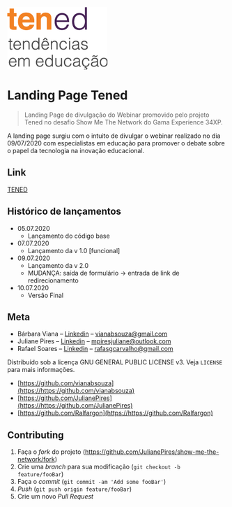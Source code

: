 ![](/images/logo-tened-transp.png)

# Landing Page Tened
> Landing Page de divulgação do Webinar promovido pelo projeto Tened no desafio Show Me The Network do Gama Experience 34XP.

A landing page surgiu com o intuito de divulgar o webinar realizado no dia 09/07/2020 com especialistas em educação para promover o debate sobre o papel da tecnologia na inovação educacional.

## Link

[TENED](https://tened.co)

## Histórico de lançamentos

* 05.07.2020
    * Lançamento do código base
* 07.07.2020
    * Lançamento da v 1.0 [funcional]
* 09.07.2020
    * Lançamento da v 2.0
    * MUDANÇA: saída de formulário -> entrada de link de redirecionamento
* 10.07.2020
    * Versão Final

## Meta

* Bárbara Viana – [Linkedin](https://www.linkedin.com/in/vianabsouza/) – vianabsouza@gmail.com
* Juliane Pires – [Linkedin](https://www.linkedin.com/in/juliane-pires/) – mpiresjuliane@outlook.com
* Rafael Soares – [Linkedin](https://www.linkedin.com/in/rafaelsoares1/) – rafasgcarvalho@gmail.com

Distribuído sob a licença GNU GENERAL PUBLIC LICENSE v3. Veja `LICENSE` para mais informações.

* [https://github.com/vianabsouza](https://https://github.com/vianabsouza)
* [https://github.com/JulianePires](https://https://github.com/JulianePires)
* [https://github.com/Ralfargon](https://https://github.com/Ralfargon)

## Contributing

1. Faça o _fork_ do projeto (<https://github.com/JulianePires/show-me-the-network/fork>)
2. Crie uma _branch_ para sua modificação (`git checkout -b feature/fooBar`)
3. Faça o _commit_ (`git commit -am 'Add some fooBar'`)
4. _Push_ (`git push origin feature/fooBar`)
5. Crie um novo _Pull Request_

